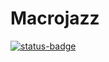 # Macrojazz

[![status-badge](https://ci.codeberg.org/api/badges/cst1/macrojazz/status.svg)](https://ci.codeberg.org/cst1/macrojazz)
